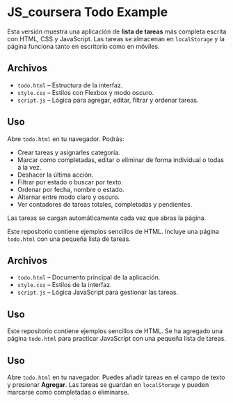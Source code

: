 # JS_coursera Todo Example


Esta versión muestra una aplicación de **lista de tareas** más completa escrita con HTML, CSS y JavaScript.
Las tareas se almacenan en `localStorage` y la página funciona tanto en escritorio como en móviles.

## Archivos
- `todo.html` – Estructura de la interfaz.
- `style.css` – Estilos con Flexbox y modo oscuro.
- `script.js` – Lógica para agregar, editar, filtrar y ordenar tareas.

## Uso
Abre `todo.html` en tu navegador. Podrás:

- Crear tareas y asignarles categoría.
- Marcar como completadas, editar o eliminar de forma individual o todas a la vez.
- Deshacer la última acción.
- Filtrar por estado o buscar por texto.
- Ordenar por fecha, nombre o estado.
- Alternar entre modo claro y oscuro.
- Ver contadores de tareas totales, completadas y pendientes.

Las tareas se cargan automáticamente cada vez que abras la página.

Este repositorio contiene ejemplos sencillos de HTML. Incluye una página `todo.html` con una pequeña lista de tareas.

## Archivos
- `todo.html` – Documento principal de la aplicación.
- `style.css` – Estilos de la interfaz.
- `script.js` – Lógica JavaScript para gestionar las tareas.

## Uso
Este repositorio contiene ejemplos sencillos de HTML. Se ha agregado una página `todo.html` para practicar JavaScript con una pequeña lista de tareas.

## Uso

Abre `todo.html` en tu navegador. Puedes añadir tareas en el campo de texto y presionar **Agregar**. Las tareas se guardan en `localStorage` y pueden marcarse como completadas o eliminarse.

